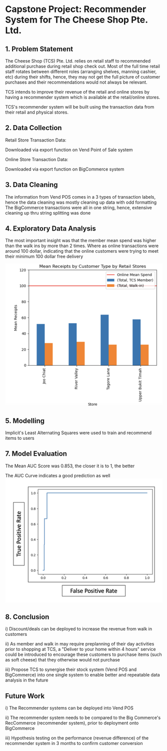 # Capstone Project: Recommender System for The Cheese Shop Pte. Ltd.

## 1. Problem Statement

The Cheese Shop (TCS) Pte. Ltd. relies on retail staff to recommended additional purchase during retail shop check out. Most of the full time retail staff rotates between different roles (arranging shelves, manning cashier, etc) during their shifts, hence, they may not get the full picture of customer purchases and their recommendations would not always be relevant.

TCS intends to improve their revenue of the retail and online stores by having a recommender system which is available at the retail/online stores.

TCS's recommender system will be built using the transaction data from their retail and physical stores.

## 2. Data Collection

Retail Store Transaction Data:

Downloaded via export function on Vend Point of Sale system

Online Store Transaction Data:

Downloaded via export function on BigCommerce system

## 3. Data Cleaning

The information from Vend POS comes in a 3 types of transaction labels, hence the data cleaning was mostly cleaning up data with odd formatting
The BigCommerce transactions were all in one string, hence, extensive cleaning up thru string splitting was done

## 4. Exploratory Data Analysis

The most important insight was that the member mean spend was higher than the walk ins by more than 2 times. Where as online transactions were around 100 dollar, indicating that the online customers were trying to meet their minimum 100 dollar free delivery

![Mean Spend](image/Mean_Receipt_Spend.png "Mean Spend")


## 5. Modelling

Implicit's Least Alternating Squares were used to train and recommend items to users

## 7. Model Evaluation
The Mean AUC Score was 0.853, the closer it is to 1, the better

The AUC Curve indicates a good prediction as well
![AUC](image/AUC_Curve.png "AUC")

## 8. Conclusion

i) Discount/deals can be deployed to increase the revenue from walk in customers

ii) As member and walk in may require preplanning of their day activities prior to shopping at TCS, a "Deliver to your home within 4 hours" service could be introduced to encourage these customers to purchase items (such as soft cheese) that they otherwise would not purchase

iii) Propose TCS to synergise their stock system (Vend POS and BigCommerce) into one single system to enable better and repeatable data analysis in the future

## Future Work

i) The Recommender systems can be deployed into Vend POS

ii) The recommender system needs to be compared to the Big Commerce's RecCommerce (recommender system), prior to deployment onto BigCommerce

iii) Hypothesis testing on the performance (revenue difference) of the recommender system in 3 months to confirm customer conversion